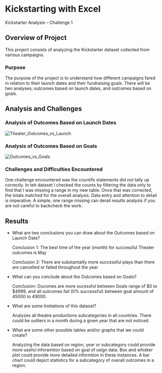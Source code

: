# Kickstarting with Excel

Kickstarter Analysis – Challenge 1


## Overview of Project

This project consists of analyzing the Kickstarter dataset collected from various campaigns. 


### Purpose

The purpose of the project is to understand how different campaigns fared in relation to their launch dates and their fundraising goals.  There will be two analyses; outcomes based on launch dates, and outcomes based on goals. 


## Analysis and Challenges


### Analysis of Outcomes Based on Launch Dates

![Theater_Outcomes_vs_Launch](https://user-images.githubusercontent.com/120402941/211455783-57efd316-a1d5-48f3-beef-860e98f8e3ab.png)


### Analysis of Outcomes Based on Goals

![Outcomes_vs_Goals](https://user-images.githubusercontent.com/120402941/211455847-4fe3675c-9f7c-45c8-8513-af25d1489558.png)


### Challenges and Difficulties Encountered

One challenge encountered was the countifs statements did not tally up correctly.  In teh dataset I checked the counts by filtering the data only to find that I was missing a range in my new table.  Once that was corrected, the totals matched for the overall analysis.  Data entry and attention to detail is imperative.  A simple, one range missing can derail results analysis if you are not careful to backcheck the work. 

## Results

- What are two conclusions you can draw about the Outcomes based on Launch Date?

    Conclusion 1:  The best time of the year (month) for successful Theater outcomes is May
    
    Conclusion 2: There are substantailly more successful plays than there are cancelled or failed throughout the year

- What can you conclude about the Outcomes based on Goals?

    Conclusion: Oucomes are more sucessful between Goals range of $0 to $4999, and all outcomes fail (0% successful) between goal amount of 45000 to 49000.

- What are some limitations of this dataset?

    Analyzes all theatre productions subcategories in all countries.  There could be outliers in a month during a given year that are not noticed.

- What are some other possible tables and/or graphs that we could create?

    Analyzing the data based on region, year or subcategory could provide more useful inforamtion based on goal of usign data.  Box and whisker plot could provide more detailed informtion in these instances.  A bar chart could depict statistics for a subcategory of overall outcomes in a region.

